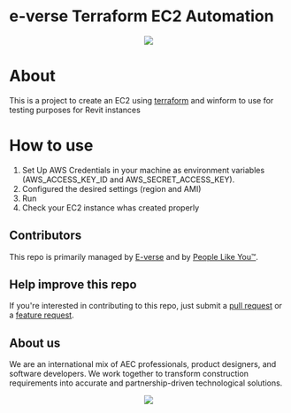 # e-verse Terraform EC2 Automation

<p align="center">
<img src="https://s3.amazonaws.com/everse.assets/GithubReadme/githubeverseTerraform-01.png" />
</p>

# About
This is a project to create an EC2 using [terraform](https://www.terraform.io/) and winform to use for testing purposes for Revit instances

# How to use

1. Set Up AWS Credentials in your machine as environment variables (AWS_ACCESS_KEY_ID and AWS_SECRET_ACCESS_KEY).
2. Configured the desired settings (region and AMI)
3. Run
4. Check your EC2 instance whas created properly

## Contributors
This repo is primarily managed by [E-verse](https://www.e-verse.co/) and by [People Like You™](https://github.com/EverseDevelopment/DracoWrapper/pulse).

## Help improve this repo
If you're interested in contributing to this repo, just submit a [pull request](https://github.com/EverseDevelopment/e-verse.Terraform.EC2.Revit/pulls) or a [feature request](https://github.com/EverseDevelopment/e-verse.Terraform.EC2.Revit/issues).

## About us ##

We are an international mix of AEC professionals, product designers, and software developers. We work together to transform construction requirements into accurate and partnership-driven technological solutions.

<p align="center">
    <a href="https://www.e-verse.com/">
    <img src="https://s3.amazonaws.com/everse.assets/e-verse_logo_no+slogan.jpg" align="center">
    </a>
</p>

